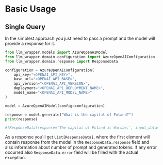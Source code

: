 # Basic Usage

## Single Query 

In the simplest approach you just need to pass a prompt and the model will provide a response for it.  

```python
from llm_wrapper.models import AzureOpenAIModel
from llm_wrapper.domain.configuration import AzureOpenAIConfiguration
from llm_wrapper.domain.response import ResponseData

configuration = AzureOpenAIConfiguration(
    api_key="<OPENAI_API_KEY>",
    base_url="<OPENAI_API_BASE>",
    api_version="<OPENAI_API_VERSION>",
    deployment="<OPENAI_API_DEPLOYMENT_NAME>",
    model_name="<OPENAI_API_MODEL_NAME>"
)

model = AzureOpenAIModel(config=configuration)

response = model.generate("What is the capital of Poland?")
print(response)

#[ResponseData(response='The capital of Poland is Warsaw.', input_data=None, number_of_prompt_tokens=7, number_of_generated_tokens=7, error=None)]
```

As a response you'll get `List[ResponseData]`, where the first element will contain response from the model in the
`ResponseData.response` field and also information about number of prompt and generated tokens. If any error occurred
also `ResponseData.error` field will be filled with the actual exception.


